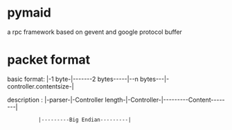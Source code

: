 pymaid
======

a rpc framework based on gevent and google protocol buffer


packet format
======

basic format: |-1 byte-|-------2 bytes-----|--n bytes---|-controller.contentsize-|

description : |-parser-|-Controller length-|-Controller-|---------Content--------|

              |---------Big Endian---------|
